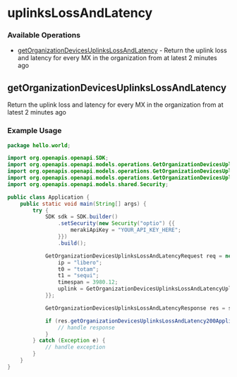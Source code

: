 # uplinksLossAndLatency

### Available Operations

* [getOrganizationDevicesUplinksLossAndLatency](#getorganizationdevicesuplinkslossandlatency) - Return the uplink loss and latency for every MX in the organization from at latest 2 minutes ago

## getOrganizationDevicesUplinksLossAndLatency

Return the uplink loss and latency for every MX in the organization from at latest 2 minutes ago

### Example Usage

```java
package hello.world;

import org.openapis.openapi.SDK;
import org.openapis.openapi.models.operations.GetOrganizationDevicesUplinksLossAndLatencyRequest;
import org.openapis.openapi.models.operations.GetOrganizationDevicesUplinksLossAndLatencyResponse;
import org.openapis.openapi.models.operations.GetOrganizationDevicesUplinksLossAndLatencyUplinkEnum;
import org.openapis.openapi.models.shared.Security;

public class Application {
    public static void main(String[] args) {
        try {
            SDK sdk = SDK.builder()
                .setSecurity(new Security("optio") {{
                    merakiApiKey = "YOUR_API_KEY_HERE";
                }})
                .build();

            GetOrganizationDevicesUplinksLossAndLatencyRequest req = new GetOrganizationDevicesUplinksLossAndLatencyRequest("voluptatibus") {{
                ip = "libero";
                t0 = "totam";
                t1 = "sequi";
                timespan = 3980.12;
                uplink = GetOrganizationDevicesUplinksLossAndLatencyUplinkEnum.CELLULAR;
            }};            

            GetOrganizationDevicesUplinksLossAndLatencyResponse res = sdk.uplinksLossAndLatency.getOrganizationDevicesUplinksLossAndLatency(req);

            if (res.getOrganizationDevicesUplinksLossAndLatency200ApplicationJSONObjects != null) {
                // handle response
            }
        } catch (Exception e) {
            // handle exception
        }
    }
}
```

